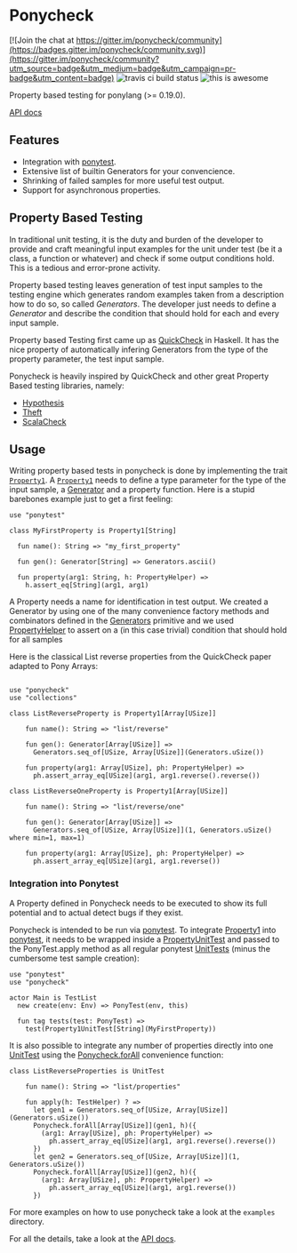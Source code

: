 # Ponycheck

[![Join the chat at https://gitter.im/ponycheck/community](https://badges.gitter.im/ponycheck/community.svg)](https://gitter.im/ponycheck/community?utm_source=badge&utm_medium=badge&utm_campaign=pr-badge&utm_content=badge) ![travis ci build status](https://travis-ci.org/mfelsche/ponycheck.svg?branch=master) ![this is awesome](https://img.shields.io/badge/this%20is-awesome-green.svg)

Property based testing for ponylang (>= 0.19.0).

[API docs](https://mfelsche.github.io/ponycheck/ponycheck--index/)

## Features

* Integration with [ponytest](https://stdlib.ponylang.org/ponytest--index).
* Extensive list of builtin Generators for your convencience.
* Shrinking of failed samples for more useful test output.
* Support for asynchronous properties.

## Property Based Testing

In traditional unit testing, it is the duty and burden
of the developer to provide and craft meaningful input examples for the
unit under test (be it a class, a function or whatever) and check if
some output conditions hold. This is a tedious and error-prone activity.

Property based testing leaves generation of test input samples to the testing
engine which generates random examples taken from a description how to do so, so called *Generators*. 
The developer just needs to define a *Generator* and describe the condition 
that should hold for each and every input sample.

Property based Testing first came up as [QuickCheck](http://www.cse.chalmers.se/~rjmh/QuickCheck/)
in Haskell. It has the nice property of automatically infering Generators from
the type of the property parameter, the test input sample.

Ponycheck is heavily inspired by QuickCheck and other great Property Based testing libraries, namely:

* [Hypothesis](https://github.com/HypothesisWorks/hypothesis-python)
* [Theft](https://github.com/silentbicycle/theft)
* [ScalaCheck](https://www.scalacheck.org/)

## Usage

Writing property based tests in ponycheck is done by implementing the trait
[`Property1`](https://mfelsche.github.io/ponycheck/ponycheck-Property1).
A [`Property1`](https://mfelsche.github.io/ponycheck/ponycheck-Property1) needs
to define a type parameter for the type of the input sample, a [Generator](https://mfelsche.github.io/ponycheck/ponycheck-Generator)
and a property function. Here is a stupid barebones example just to get a first feeling:

```pony
use "ponytest"

class MyFirstProperty is Property1[String]

  fun name(): String => "my_first_property"

  fun gen(): Generator[String] => Generators.ascii()

  fun property(arg1: String, h: PropertyHelper) =>
    h.assert_eq[String](arg1, arg1)
```

A Property needs a name for identification in test output.
We created a Generator by using one of the many convenience factory methods and
combinators defined in the [Generators](https://mfelsche.github.io/ponycheck/ponycheck-Generators) primitive
and we used [PropertyHelper](https://mfelsche.github.io/ponycheck/ponycheck-PropertyHelper) 
to assert on a (in this case trivial) condition that should hold for all samples 

Here is the classical List reverse properties from the QuickCheck paper adapted to
Pony Arrays:

```pony

use "ponycheck"
use "collections"

class ListReverseProperty is Property1[Array[USize]]
    
    fun name(): String => "list/reverse"

    fun gen(): Generator[Array[USize]] =>
      Generators.seq_of[USize, Array[USize]](Generators.uSize())
    
    fun property(arg1: Array[USize], ph: PropertyHelper) =>
      ph.assert_array_eq[USize](arg1, arg1.reverse().reverse())

class ListReverseOneProperty is Property1[Array[USize]]

    fun name(): String => "list/reverse/one"

    fun gen(): Generator[Array[USize]] =>
      Generators.seq_of[USize, Array[USize]](1, Generators.uSize() where min=1, max=1)

    fun property(arg1: Array[USize], ph: PropertyHelper) =>
      ph.assert_array_eq[USize](arg1, arg1.reverse())

```

### Integration into Ponytest

A Property defined in Ponycheck needs to be executed to show its full potential
and to actual detect bugs if they exist.

Ponycheck is intended to be run via [ponytest](https://stdlib.ponylang.org/ponytest--index).
To integrate [Property1](https://mfelsche.github.io/ponycheck/ponycheck-Property1) into [ponytest](https://stdlib.ponylang.org/ponytest--index),
it needs to be wrapped inside a [PropertyUnitTest](https://mfelsche.github.io/ponycheck/ponycheck-PropertyUnitTest) and
passed to the PonyTest.apply method as all regular ponytest [UnitTests](https://stdlib.ponylang.org/ponytest-UnitTest) 
(minus the cumbersome test sample creation):

```pony
use "ponytest"
use "ponycheck"

actor Main is TestList
  new create(env: Env) => PonyTest(env, this)

  fun tag tests(test: PonyTest) =>
    test(Property1UnitTest[String](MyFirstProperty))
```

It is also possible to integrate any number of properties directly into one
[UnitTest](https://stdlib.ponylang.org/ponytest-UnitTest) using the [Ponycheck.forAll](https://mfelsche.github.io/ponycheck/ponycheck-Ponycheck)
convenience function:

```pony
class ListReverseProperties is UnitTest

    fun name(): String => "list/properties"

    fun apply(h: TestHelper) ? =>
      let gen1 = Generators.seq_of[USize, Array[USize]](Generators.uSize())
      Ponycheck.forAll[Array[USize]](gen1, h)({
        (arg1: Array[USize], ph: PropertyHelper) =>
          ph.assert_array_eq[USize](arg1, arg1.reverse().reverse())
      })
      let gen2 = Generators.seq_of[USize, Array[USize]](1, Generators.uSize())
      Ponycheck.forAll[Array[USize]](gen2, h)({
        (arg1: Array[USize], ph: PropertyHelper) =>
          ph.assert_array_eq[USize](arg1, arg1.reverse())
      })
```

For more examples on how to use ponycheck take a look at the `examples` directory.

For all the details, take a look at the [API docs](https://mfelsche.github.io/ponycheck/ponycheck--index/).


